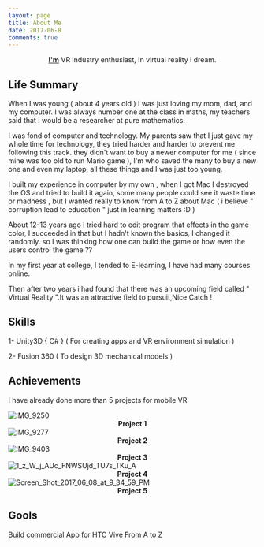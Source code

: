 ```yaml
---
layout: page
title: About Me
date: 2017-06-8
comments: true
---
```

    
<center><a href="http://www.khalidsoliman.me"><b>I'm</b></a> VR industry enthusiast, In virtual reality i dream.</center>

## Life Summary

When I was young ( about 4 years old ) I was just loving my mom, dad, and my computer. I was always number one at the class in maths, my teachers said that I would be a researcher at pure mathematics.

I was fond of computer and technology. My parents saw that I just gave my whole time for technology, they tried harder and harder to prevent me following this track. they didn't want to buy a newer computer for me ( since mine was too old to run Mario game ), I'm who saved the many to buy a new one and even my laptop, all these things and I was just too young. 

I built my experience in computer by my own , when I got Mac I destroyed the OS and tried to build it again, some many people could see it waste time or madness , but I wanted really to know from A to Z about Mac ( i believe " corruption lead to education " just in learning matters :D ) 

About 12-13 years ago I tried hard to edit program that effects in the game color, I succeeded in that but I hadn't known the basics, I changed it randomly. so I was thinking how one can build the game or how even the users control the game ?? 

In my first year at college, I tended to E-learning, I have had many courses online.

Then after two years i had found that there was an upcoming field called " Virtual Reality ".It was an attractive field to pursuit,Nice Catch ! 


## Skills 

1- Unity3D { C# } ( For creating apps and VR environment simulation )

2- Fusion 360 ( To design 3D mechanical models ) 

## Achievements 

I have already done more than 5 projects for mobile VR 

<img src="https://image.ibb.co/kUPL2a/IMG_9250.png" alt="IMG_9250" border="0">
<center><b>Project 1</b></center>
<img src="https://image.ibb.co/igVGav/IMG_9277.png" alt="IMG_9277" border="0">
<center><b>Project 2</b></center>
<img src="https://image.ibb.co/bBqzvv/IMG_9403.png" alt="IMG_9403" border="0">
<center><b>Project 3</b></center>
<img src="https://image.ibb.co/cbqzvv/1_z_W_j_AUc_FNWSUjd_TU7s_TKu_A.png" alt="1_z_W_j_AUc_FNWSUjd_TU7s_TKu_A" border="0">
<center><b>Project 4</b></center>
<img src="https://image.ibb.co/mAjETF/Screen_Shot_2017_06_08_at_9_34_59_PM.png" alt="Screen_Shot_2017_06_08_at_9_34_59_PM" border="0">
<center><b>Project 5</b></center>



## Gools

Build commercial App for HTC Vive From A to Z
